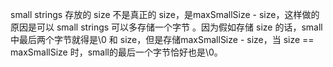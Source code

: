 <!--
 * @Author: your name
 * @Date: 2021-02-06 22:04:35
 * @LastEditTime: 2021-02-06 22:05:03
 * @LastEditors: Please set LastEditors
 * @Description: In User Settings Edit
 * @FilePath: /folly/learn/fdstring.md
-->


small strings 存放的 size 不是真正的 size，是maxSmallSize - size，这样做的原因是可以 small strings 可以多存储一个字节 。因为假如存储 size 的话，small中最后两个字节就得是\0 和 size，但是存储maxSmallSize - size，当 size == maxSmallSize 时，small的最后一个字节恰好也是\0。